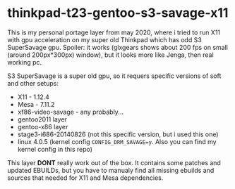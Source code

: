 # thinkpad-t23-gentoo-s3-savage-x11
This is my personal portage layer from may 2020, where i tried to run X11 with gpu acceleration on my super old Thinkpad which has odd S3 SuperSavage gpu. Spoiler: it works (glxgears shows about 200 fps on small (around 200px\*300px) window), but it looks more like Jenga, then real working pc.

S3 SuperSavage is a super old gpu, so it requers specific versions of soft and other setups:
- X11 - 1.12.4
- Mesa - 7.11.2
- xf86-video-savage - any probably...
- gentoo2011 layer
- gentoo-x86 layer
- stage3-i686-20140826 (not this specific version, but i used this one)
- linux 4.0.5 (kernel config `CONFIG_DRM_SAVAGE=y`. Also you can find my kernel config in this repo)

This layer **DONT** really work out of the box. It contains some patches and updated EBUILDs, but you have to manualy find all missing ebuilds and sources that needed for X11 and Mesa dependencies.
